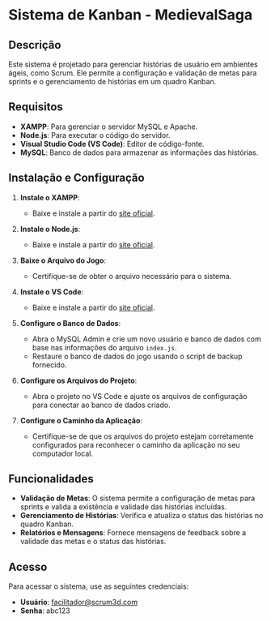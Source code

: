 # Sistema de Kanban - MedievalSaga

## Descrição

Este sistema é projetado para gerenciar histórias de usuário em ambientes ágeis, como Scrum. Ele permite a configuração e validação de metas para sprints e o gerenciamento de histórias em um quadro Kanban.

## Requisitos

- **XAMPP**: Para gerenciar o servidor MySQL e Apache.
- **Node.js**: Para executar o código do servidor.
- **Visual Studio Code (VS Code)**: Editor de código-fonte.
- **MySQL**: Banco de dados para armazenar as informações das histórias.

## Instalação e Configuração

1. **Instale o XAMPP**: 
   - Baixe e instale a partir do [site oficial](https://www.apachefriends.org/index.html).

2. **Instale o Node.js**: 
   - Baixe e instale a partir do [site oficial](https://nodejs.org/).

3. **Baixe o Arquivo do Jogo**: 
   - Certifique-se de obter o arquivo necessário para o sistema.

4. **Instale o VS Code**: 
   - Baixe e instale a partir do [site oficial](https://code.visualstudio.com/).

5. **Configure o Banco de Dados**: 
   - Abra o MySQL Admin e crie um novo usuário e banco de dados com base nas informações do arquivo `index.js`.
   - Restaure o banco de dados do jogo usando o script de backup fornecido.

6. **Configure os Arquivos do Projeto**: 
   - Abra o projeto no VS Code e ajuste os arquivos de configuração para conectar ao banco de dados criado.

7. **Configure o Caminho da Aplicação**: 
   - Certifique-se de que os arquivos do projeto estejam corretamente configurados para reconhecer o caminho da aplicação no seu computador local.

## Funcionalidades

- **Validação de Metas**: O sistema permite a configuração de metas para sprints e valida a existência e validade das histórias incluídas.
- **Gerenciamento de Histórias**: Verifica e atualiza o status das histórias no quadro Kanban.
- **Relatórios e Mensagens**: Fornece mensagens de feedback sobre a validade das metas e o status das histórias.

## Acesso

Para acessar o sistema, use as seguintes credenciais:
- **Usuário**: facilitador@scrum3d.com
- **Senha**: abc123
